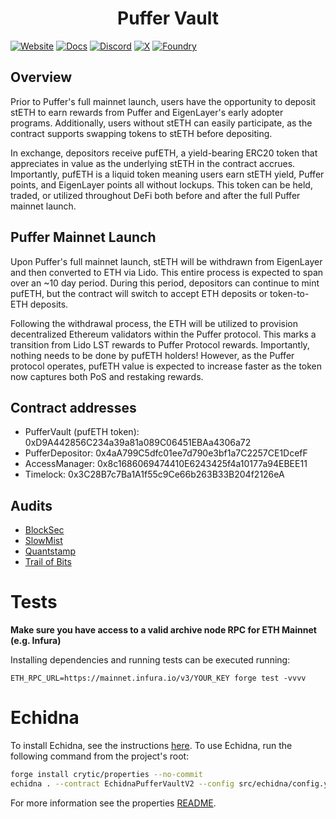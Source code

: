 # <h1 align="center"> Puffer Vault </h1>
[![Website][Website-badge]][Website] [![Docs][docs-badge]][docs]
  [![Discord][discord-badge]][discord] [![X][X-badge]][X] [![Foundry][foundry-badge]][foundry]

[Website-badge]: https://img.shields.io/badge/WEBSITE-8A2BE2
[Website]: https://www.puffer.fi
[X-badge]: https://img.shields.io/twitter/follow/puffer_finance
[X]: https://twitter.com/puffer_finance
[discord]: https://discord.gg/pufferfi
[docs-badge]: https://img.shields.io/badge/DOCS-8A2BE2
[docs]: https://docs.puffer.fi/
[discord-badge]: https://dcbadge.vercel.app/api/server/pufferfi?style=flat
[gha]: https://github.com/PufferFinance/PufferPool/actions
[gha-badge]: https://github.com/PufferFinance/PufferPool/actions/workflows/ci.yml/badge.svg
[foundry]: https://getfoundry.sh
[foundry-badge]: https://img.shields.io/badge/Built%20with-Foundry-FFDB1C.svg

## Overview

Prior to Puffer's full mainnet launch, users have the opportunity to deposit stETH to earn rewards from Puffer and EigenLayer's early adopter programs. Additionally, users without stETH can easily participate, as the contract supports swapping tokens to stETH before depositing.

In exchange, depositors receive pufETH, a yield-bearing ERC20 token that appreciates in value as the underlying stETH in the contract accrues. Importantly, pufETH is a liquid token meaning users earn stETH yield, Puffer points, and EigenLayer points all without lockups. This token can be held, traded, or utilized throughout DeFi both before and after the full Puffer mainnet launch.


## Puffer Mainnet Launch

Upon Puffer's full mainnet launch, stETH will be withdrawn from EigenLayer and then converted to ETH via Lido. This entire process is expected to span over an ~10 day period. During this period, depositors can continue to mint pufETH, but the contract will switch to accept ETH deposits or token-to-ETH deposits.

Following the withdrawal process, the ETH will be utilized to provision decentralized Ethereum validators within the Puffer protocol. This marks a transition from Lido LST rewards to Puffer Protocol rewards. Importantly, nothing needs to be done by pufETH holders! However, as the Puffer protocol operates, pufETH value is expected to increase faster as the token now captures both PoS and restaking rewards.

## Contract addresses
- PufferVault (pufETH token): 0xD9A442856C234a39a81a089C06451EBAa4306a72
- PufferDepositor: 0x4aA799C5dfc01ee7d790e3bf1a7C2257CE1DcefF
- AccessManager: 0x8c1686069474410E6243425f4a10177a94EBEE11
- Timelock: 0x3C28B7c7Ba1A1f55c9Ce66b263B33B204f2126eA

## Audits
- [BlockSec](./audits/BlockSec-pufETH-v1.pdf)
- [SlowMist](./audits/SlowMist-pufETH-v1.pdf)
- [Quantstamp](./audits/Quantstamp-pufETH-v1.pdf)
- [Trail of Bits](https://github.com/trailofbits/publications/blob/master/reviews/2024-03-pufferfinance-securityreview.pdf)

# Tests

<strong>Make sure you have access to a valid archive node RPC for ETH Mainnet (e.g. Infura)</strong>

Installing dependencies and running tests can be executed running:
```
ETH_RPC_URL=https://mainnet.infura.io/v3/YOUR_KEY forge test -vvvv
```

# Echidna
To install Echidna, see the instructions [here](https://github.com/crytic/echidna). To use Echidna, run the following command from the project's root:
```bash
forge install crytic/properties --no-commit
echidna . --contract EchidnaPufferVaultV2 --config src/echidna/config.yaml
```
For more information see the properties [README](https://github.com/crytic/properties/tree/main).

